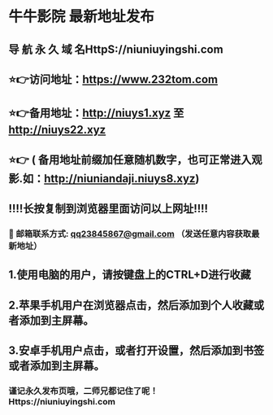 # 牛牛影院 最新地址发布 
## 导 航 永 久 域 名HttpS://niuniuyingshi.com
## ⭐️👉访问地址：https://www.232tom.com
## ⭐️👉备用地址：http://niuys1.xyz  至  http://niuys22.xyz
## ⭐️👉 ( 备用地址前缀加任意随机数字，也可正常进入观影.如：http://niuniandaji.niuys8.xyz)
## ‼️‼️长按复制到浏览器里面访问以上网址‼️‼️ 


### 📧 邮箱联系方式: qq23845867@gmail.com （发送任意内容获取最新地址）

## 1.使用电脑的用户，请按键盘上的CTRL+D进行收藏
## 2.苹果手机用户在浏览器点击，然后添加到个人收藏或者添加到主屏幕。
## 3.安卓手机用户点击，或者打开设置，然后添加到书签或者添加到主屏幕。

### 谨记永久发布页哦，二师兄都记住了呢！Https://niuniuyingshi.com
